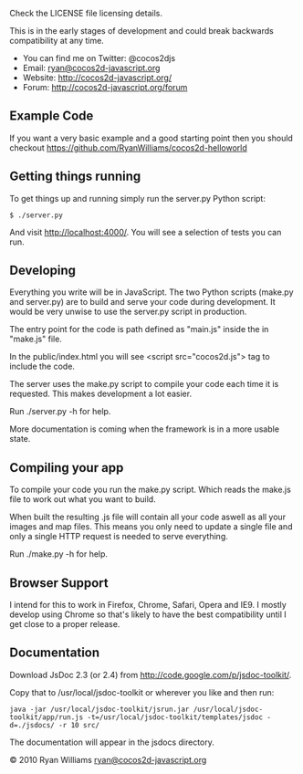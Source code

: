 Check the LICENSE file licensing details.

This is in the early stages of development and could break backwards compatibility at any time.

* You can find me on Twitter: @cocos2djs
* Email: <ryan@cocos2d-javascript.org>
* Website: <http://cocos2d-javascript.org/>
* Forum: <http://cocos2d-javascript.org/forum>

Example Code
------------

If you want a very basic example and a good starting point then you should checkout
<https://github.com/RyanWilliams/cocos2d-helloworld>

Getting things running
----------------------

To get things up and running simply run the server.py Python script:

    $ ./server.py

And visit <http://localhost:4000/>. You will see a selection of tests you can run.

Developing
----------

Everything you write will be in JavaScript. The two Python scripts (make.py and
server.py) are to build and serve your code during development. It would be
very unwise to use the server.py script in production.

The entry point for the code is path defined as "main.js" inside the in "make.js" file.

In the public/index.html you will see &lt;script src="cocos2d.js"&gt; tag to include the code.

The server uses the make.py script to compile your code each time it is
requested. This makes development a lot easier.

Run ./server.py -h for help.

More documentation is coming when the framework is in a more usable state.

Compiling your app
------------------

To compile your code you run the make.py script. Which reads the make.js file
to work out what you want to build.

When built the resulting .js file will contain all your code aswell as all your
images and map files. This means you only need to update a single file and only
a single HTTP request is needed to serve everything.

Run ./make.py -h for help.

Browser Support
---------------

I intend for this to work in Firefox, Chrome, Safari, Opera and IE9. I
mostly develop using Chrome so that's likely to have the best compatibility
until I get close to a proper release.

Documentation
-------------

Download JsDoc 2.3 (or 2.4) from <http://code.google.com/p/jsdoc-toolkit/>.

Copy that to /usr/local/jsdoc-toolkit or wherever you like and then run:
    
    java -jar /usr/local/jsdoc-toolkit/jsrun.jar /usr/local/jsdoc-toolkit/app/run.js -t=/usr/local/jsdoc-toolkit/templates/jsdoc -d=./jsdocs/ -r 10 src/

The documentation will appear in the jsdocs directory.

© 2010 Ryan Williams <ryan@cocos2d-javascript.org>

